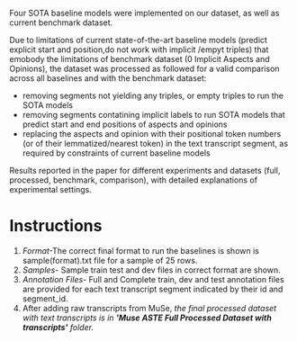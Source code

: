 Four SOTA baseline models were implemented on our dataset, as well as current benchmark dataset.

Due to limitations of current state-of-the-art baseline models (predict explicit start and position,do not work with implicit /empyt triples) that emobody the limitations of benchmark dataset (0 Implicit Aspects and Opinions), the  dataset was processed as followed for a valid comparison across all baselines and with the benchmark dataset:
 - removing segments not yielding any triples, or empty triples to run the SOTA models
 - removing segments contatining implicit labels to run SOTA models that predict start and end positions of aspects and opinions
 - replacing the aspects and opinion with their positional token numbers (or of their lemmatized/nearest token) in the text transcript segment, as required by constraints of current baseline models

Results reported in the paper for different experiments and datasets (full, processed, benchmark, comparison), with detailed explanations of experimental settings. 
# Instructions
1. *Format*-The correct final format to run the baselines is shown is sample(format).txt file for a sample of 25 rows. 
2. *Samples*- Sample train test and dev files in correct format are shown.
3. *Annotation Files*- Full and Complete train, dev and test annotation files are provided for each text transcript segment indicated by their id and segment_id.
4. After adding raw transcripts from MuSe, *the final processed dataset with text transcripts is in **'Muse ASTE Full Processed Dataset with transcripts'** folder.*
